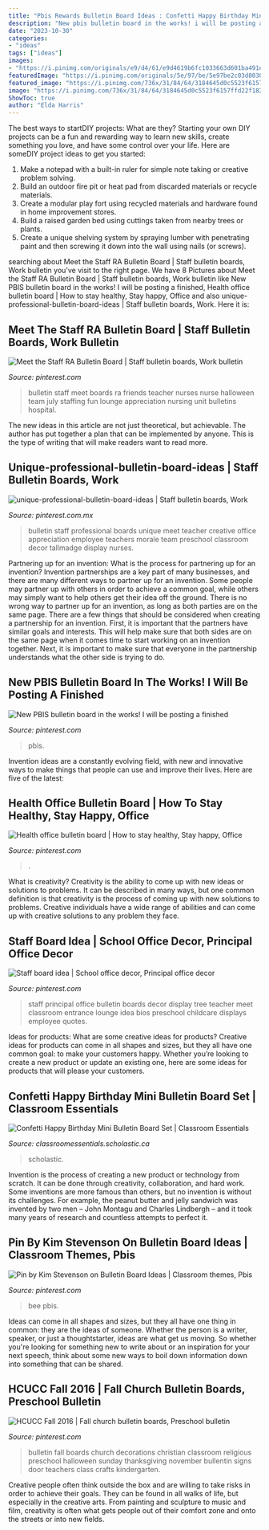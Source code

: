 ```yaml
---
title: "Pbis Rewards Bulletin Board Ideas : Confetti Happy Birthday Mini Bulletin Board Set"
description: "New pbis bulletin board in the works! i will be posting a finished"
date: "2023-10-30"
categories:
- "ideas"
tags: ["ideas"]
images:
- "https://i.pinimg.com/originals/e9/d4/61/e9d4619b6fc1033663d601ba491e00cc.jpg"
featuredImage: "https://i.pinimg.com/originals/5e/97/be/5e97be2c03d8030b47b0e1086c16db3f.jpg"
featured_image: "https://i.pinimg.com/736x/31/84/64/3184645d0c5523f6157ffd22f182874f.jpg"
image: "https://i.pinimg.com/736x/31/84/64/3184645d0c5523f6157ffd22f182874f.jpg"
ShowToc: true
author: "Elda Harris"
---
```



The best ways to startDIY projects: What are they?
Starting your own DIY projects can be a fun and rewarding way to learn new skills, create something you love, and have some control over your life. Here are someDIY project ideas to get you started: 
1. Make a notepad with a built-in ruler for simple note taking or creative problem solving.
2. Build an outdoor fire pit or heat pad from discarded materials or recycle materials. 
3. Create a modular play fort using recycled materials and hardware found in home improvement stores. 
4. Build a raised garden bed using cuttings taken from nearby trees or plants. 
5. Create a unique shelving system by spraying lumber with penetrating paint and then screwing it down into the wall using nails (or screws).

	

		
searching about Meet the Staff RA Bulletin Board | Staff bulletin boards, Work bulletin you've visit to the right page. We have 8 Pictures about Meet the Staff RA Bulletin Board | Staff bulletin boards, Work bulletin like New PBIS bulletin board in the works! I will be posting a finished, Health office bulletin board | How to stay healthy, Stay happy, Office and also unique-professional-bulletin-board-ideas | Staff bulletin boards, Work. Here it is:
		
    
## Meet The Staff RA Bulletin Board | Staff Bulletin Boards, Work Bulletin

<img loading=lazy src="https://i.pinimg.com/736x/4a/ef/02/4aef023df3e42bb8fb58b547d0997b73--meet-our-staff-bulletin-board-staff-board.jpg" onerror="this.onerror=null;this.src='https://tse1.mm.bing.net/th?id=OIP.K_YBfXxXgXd7I2vA89MmewHaFj&amp;pid=15.1';" alt="Meet the Staff RA Bulletin Board | Staff bulletin boards, Work bulletin">

_Source: pinterest.com_

>bulletin staff meet boards ra friends teacher nurses nurse halloween team july staffing fun lounge appreciation nursing unit bulletins hospital. 

	

The new ideas in this article are not just theoretical, but achievable. The author has put together a plan that can be implemented by anyone. This is the type of writing that will make readers want to read more.

    
## Unique-professional-bulletin-board-ideas | Staff Bulletin Boards, Work

<img loading=lazy src="https://i.pinimg.com/736x/26/5e/f1/265ef12e81807361a9839123df005333.jpg" onerror="this.onerror=null;this.src='https://tse4.mm.bing.net/th?id=OIP.WrBJDz9JDTCP9ZWrutG6lQHaFm&amp;pid=15.1';" alt="unique-professional-bulletin-board-ideas | Staff bulletin boards, Work">

_Source: pinterest.com.mx_

>bulletin staff professional boards unique meet teacher creative office appreciation employee teachers morale team preschool classroom decor tallmadge display nurses. 

	

Partnering up for an invention: What is the process for partnering up for an invention?
Invention partnerships are a key part of many businesses, and there are many different ways to partner up for an invention. Some people may partner up with others in order to achieve a common goal, while others may simply want to help others get their idea off the ground. There is no wrong way to partner up for an invention, as long as both parties are on the same page.
There are a few things that should be considered when creating a partnership for an invention. First, it is important that the partners have similar goals and interests. This will help make sure that both sides are on the same page when it comes time to start working on an invention together. Next, it is important to make sure that everyone in the partnership understands what the other side is trying to do.

    
## New PBIS Bulletin Board In The Works! I Will Be Posting A Finished

<img loading=lazy src="https://i.pinimg.com/736x/31/84/64/3184645d0c5523f6157ffd22f182874f.jpg" onerror="this.onerror=null;this.src='https://tse2.mm.bing.net/th?id=OIP.EdO_bgBNvIS4UMOE3XHAKAHaHa&amp;pid=15.1';" alt="New PBIS bulletin board in the works! I will be posting a finished">

_Source: pinterest.com_

>pbis. 

	

Invention ideas are a constantly evolving field, with new and innovative ways to make things that people can use and improve their lives. Here are five of the latest:

    
## Health Office Bulletin Board | How To Stay Healthy, Stay Happy, Office

<img loading=lazy src="https://i.pinimg.com/originals/5e/97/be/5e97be2c03d8030b47b0e1086c16db3f.jpg" onerror="this.onerror=null;this.src='https://tse2.mm.bing.net/th?id=OIP.mxbjSqX3cQfZuEJb33uG3AHaGn&amp;pid=15.1';" alt="Health office bulletin board | How to stay healthy, Stay happy, Office">

_Source: pinterest.com_

>. 

	

What is creativity?
Creativity is the ability to come up with new ideas or solutions to problems. It can be described in many ways, but one common definition is that creativity is the process of coming up with new solutions to problems. Creative individuals have a wide range of abilities and can come up with creative solutions to any problem they face.

    
## Staff Board Idea | School Office Decor, Principal Office Decor

<img loading=lazy src="https://i.pinimg.com/736x/22/f9/d1/22f9d110b098dcaf28eb4170552c2244--principal-ideas-principal-retirement-ideas.jpg" onerror="this.onerror=null;this.src='https://tse2.mm.bing.net/th?id=OIP.17FW-b3arZza2_TJ6YiozwAAAA&amp;pid=15.1';" alt="Staff board idea | School office decor, Principal office decor">

_Source: pinterest.com_

>staff principal office bulletin boards decor display tree teacher meet classroom entrance lounge idea bios preschool childcare displays employee quotes. 

	

Ideas for products: What are some creative ideas for products?
Creative ideas for products can come in all shapes and sizes, but they all have one common goal: to make your customers happy. Whether you’re looking to create a new product or update an existing one, here are some ideas for products that will please your customers.

    
## Confetti Happy Birthday Mini Bulletin Board Set | Classroom Essentials

<img loading=lazy src="https://classroomessentials.scholastic.ca/dw/image/v2/AAXY_PRD/on/demandware.static/-/Sites-master-catalog-cec-ca/default/dw324e2046/products/TCR5884.jpg?sw=440&amp;sh=440&amp;sm=fit&amp;sfrm=jpg" onerror="this.onerror=null;this.src='https://tse2.mm.bing.net/th?id=OIP.gxMIGiLuWMvNvRGGPzYyuQAAAA&amp;pid=15.1';" alt="Confetti Happy Birthday Mini Bulletin Board Set | Classroom Essentials">

_Source: classroomessentials.scholastic.ca_

>scholastic. 

	

Invention is the process of creating a new product or technology from scratch. It can be done through creativity, collaboration, and hard work. Some inventions are more famous than others, but no invention is without its challenges. For example, the peanut butter and jelly sandwich was invented by two men – John Montagu and Charles Lindbergh – and it took many years of research and countless attempts to perfect it.

    
## Pin By Kim Stevenson On Bulletin Board Ideas | Classroom Themes, Pbis

<img loading=lazy src="https://i.pinimg.com/originals/66/6d/eb/666debecfa50c2285213ea8d638a8098.jpg" onerror="this.onerror=null;this.src='https://tse4.mm.bing.net/th?id=OIP.tx9pw510VLUj5xeJqEnEWAHaJ4&amp;pid=15.1';" alt="Pin by Kim Stevenson on Bulletin Board Ideas | Classroom themes, Pbis">

_Source: pinterest.com_

>bee pbis. 

	

Ideas can come in all shapes and sizes, but they all have one thing in common: they are the ideas of someone. Whether the person is a writer, speaker, or just a thoughtstarter, ideas are what get us moving. So whether you're looking for something new to write about or an inspiration for your next speech, think about some new ways to boil down information down into something that can be shared.

    
## HCUCC Fall 2016 | Fall Church Bulletin Boards, Preschool Bulletin

<img loading=lazy src="https://i.pinimg.com/originals/e9/d4/61/e9d4619b6fc1033663d601ba491e00cc.jpg" onerror="this.onerror=null;this.src='https://tse4.mm.bing.net/th?id=OIP.7CL9ZQ5F7yigsMo1-ZHSTQHaNK&amp;pid=15.1';" alt="HCUCC Fall 2016 | Fall church bulletin boards, Preschool bulletin">

_Source: pinterest.com_

>bulletin fall boards church decorations christian classroom religious preschool halloween sunday thanksgiving november bullentin signs door teachers class crafts kindergarten. 

	

Creative people often think outside the box and are willing to take risks in order to achieve their goals. They can be found in all walks of life, but especially in the creative arts. From painting and sculpture to music and film, creativity is often what gets people out of their comfort zone and onto the streets or into new fields.

